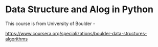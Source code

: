 # Data Structure and Alog in Python



This course is from University of Boulder -

https://www.coursera.org/specializations/boulder-data-structures-algorithms


